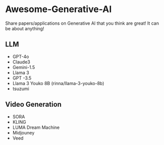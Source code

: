 # Awesome-Generative-AI

Share papers/applications on Generative AI that you think are great!
It can be about anything!

## LLM
- GPT-4o
- Claude3
- Gemini-1.5
- Llama 3
- GPT -3.5
- Llama 3 Youko 8B (rinna/llama-3-youko-8b)
- tsuzumi

## Video Generation
- SORA
- KLING
- LUMA Dream Machine
- Midjouney
- Veed
